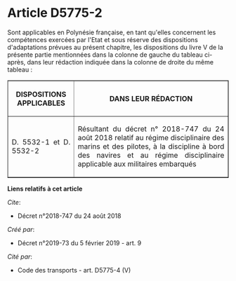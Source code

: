 # Article D5775-2

Sont applicables en Polynésie française, en tant qu'elles concernent les compétences exercées par l'Etat et sous réserve des
dispositions d'adaptations prévues au présent chapitre, les dispositions du livre V de la présente partie mentionnées dans la
colonne de gauche du tableau ci-après, dans leur rédaction indiquée dans la colonne de droite du même tableau :

<table border="1">
  <tbody>
    <tr>
      <th>

DISPOSITIONS APPLICABLES</th>
      <th>

DANS LEUR RÉDACTION</th>
    </tr>
    <tr>
      <td align="justify">

D. 5532-1 et D. 5532-2</td>
      <td align="justify">

Résultant du décret n° 2018-747 du 24 août 2018 relatif au régime disciplinaire des marins et des pilotes, à la discipline à
bord des navires et au régime disciplinaire applicable aux militaires embarqués</td>
    </tr>
  </tbody>
</table>

**Liens relatifs à cet article**

_Cite_:

  - Décret n°2018-747 du 24 août 2018

_Créé par_:

  - Décret n°2019-73 du 5 février 2019 - art. 9

_Cité par_:

  - Code des transports - art. D5775-4 (V)
